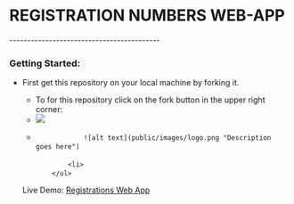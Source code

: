 <h1>REGISTRATION NUMBERS WEB-APP</h1>
------------------------------------------
<h3>Getting Started:</h3>
<ul>
	<li>First get this repository on your local machine by forking it.</li>
		<ul>
			<li>To for this repository click on the fork button in the upper right corner:</li>
			<li><img src="https://github.com/GarethW1994/registrations_numbers_webapp/public/images/fork-screenshot" width="350"/></li>
			<li>

				![alt text](public/images/logo.png "Description goes here")

			<li>
		</ul>
</ul>

Live Demo: <a href="http://registrations-numbers-webapp.herokuapp.com/">Registrations Web App</a>
